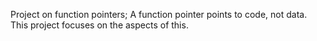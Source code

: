 Project on function pointers; A function pointer points to code, not data. This project focuses on the aspects of this.
